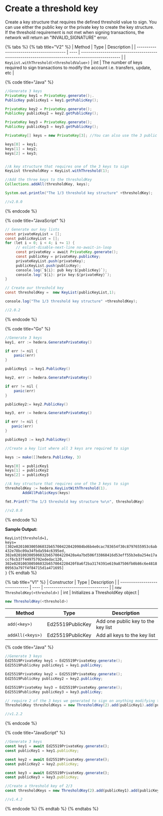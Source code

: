 # Create a threshold key

Create a key structure that requires the defined threshold value to sign. You can use either the public key or the private key to create the key structure. If the threshold requirement is not met when signing transactions, the network will return an "INVALID\_SIGNATURE" error.

{% tabs %}
{% tab title="V2" %}
| Method                                    | Type | Description                                                                                        |
| ----------------------------------------- | ---- | -------------------------------------------------------------------------------------------------- |
| `KeyList.withThreshold(<thresholdValue>)` | int  | The number of keys required to sign transactions to modify the account i.e. transfers, update, etc |

{% code title="Java" %}
```java
//Generate 3 keys
PrivateKey key1 = PrivateKey.generate();.
PublicKey publicKey1 = key1.getPublicKey();

PrivateKey key2 = PrivateKey.generate();
PublicKey publicKey2 = key2.getPublicKey();

PrivateKey key3 = PrivateKey.generate();
PublicKey publicKey3 = key3.getPublicKey();

PrivateKey[] keys = new PrivateKey[3]; //You can also use the 3 public keys here

keys[0] = key1;
keys[1] = key2;
keys[2] = key3;


//A key structure that requires one of the 3 keys to sign
KeyList thresholdKey = KeyList.withThreshold(1);

//Add the three keys to the thresholdKey
Collections.addAll(thresholdKey, keys);

System.out.println("The 1/3 threshold key structure" +thresholdKey);

//v2.0.0
```
{% endcode %}

{% code title="JavaScript" %}
```java
// Generate our key lists
const privateKeyList = [];
const publicKeyList = [];
for (let i = 0; i < 4; i += 1) {
     // eslint-disable-next-line no-await-in-loop
     const privateKey = await PrivateKey.generate();
     const publicKey = privateKey.publicKey;
     privateKeyList.push(privateKey);
     publicKeyList.push(publicKey);
     console.log(`${i}: pub key:${publicKey}`);
     console.log(`${i}: priv key:${privateKey}`);
}

// Create our threshold key
const thresholdKey =  new KeyList(publicKeyList,1); 

console.log("The 1/3 threshold key structure" +thresholdKey);

//2.0.2
```
{% endcode %}

{% code title="Go" %}
```java
//Generate 3 keys
key1, err := hedera.GeneratePrivateKey()

if err != nil {
    panic(err)
}

publicKey1 := key1.PublicKey()

key2, err := hedera.GeneratePrivateKey()

if err != nil {
    panic(err)
}

publicKey2:= key2.PublicKey()

key3, err := hedera.GeneratePrivateKey()

if err != nil {
   panic(err)
}

publicKey3 := key3.PublicKey()

//Create a key list where all 3 keys are required to sign

keys := make([]hedera.PublicKey, 3)

keys[0] = publicKey1
keys[1] = publicKey2
keys[2] = publicKey3

//A key structure that requires one of the 3 keys to sign
thresholdKey := hedera.KeyListWithThreshold(1).
        AddAllPublicKeys(keys)

fmt.Printf("The 1/3 threshold key structure %v\n", thresholdKey)

//v2.0.0
```
{% endcode %}

**Sample Output:**

`KeyList{threshold=1,  `\
`keys=[302e020100300506032b657004220420984bd6b4e0cac783654f30c8797655953c6ab432e78bc09a34fbda594c6395ed, 302e020100300506032b657004220420a4a7bd506f33868416d53eff55b3e8a254e17accf6cb37f44975792ededac120, 302e020100300506032b657004220420f8a6f2ba3174391e619a87506fb0b86c6e481809563a797f4f84715d1a471695]  `\
`}`
{% endtab %}

{% tab title="V1" %}
| Constructor                     | Type | Description                       |
| ------------------------------- | ---- | --------------------------------- |
| `new ThresholdKey(<threshold>)` | int  | Initializes a ThresholdKey object |

```java
new ThresholdKey(<threshold>)
```

| Method           | Type             | Description                        |
| ---------------- | ---------------- | ---------------------------------- |
| `add(<key>)`     | Ed25519PublicKey | Add one public key to the key list |
| `addAll(<keys>)` | Ed25519PublicKey | Add all keys to the key list       |

{% code title="Java" %}
```java
//Generate 3 keys
Ed25519PrivateKey key1 = Ed25519PrivateKey.generate();
Ed25519PublicKey publicKey1 = key1.publicKey;

Ed25519PrivateKey key2 = Ed25519PrivateKey.generate();
Ed25519PublicKey publicKey2 = key2.publicKey;

Ed25519PrivateKey key3 = Ed25519PrivateKey.generate();
Ed25519PublicKey publicKey3 = key3.publicKey;

// require 2 of the 3 keys we generated to sign on anything modifying this account
ThresholdKey thresholdKeys = new ThresholdKey(2).add(publicKey1).add(publicKey2).add(publicKey3);

//v1.2.2
```
{% endcode %}

{% code title="JavaScript" %}
```javascript
//Generate 3 keys
const key1 = await Ed25519PrivateKey.generate();
const publicKey1 = key1.publicKey;

const key2 = await Ed25519PrivateKey.generate();
const publicKey2 = key2.publicKey;

const key3 = await Ed25519PrivateKey.generate();
const publicKey3 = key3.publicKey;

//Create a threshold key of 2/3
const thresholdKeys = new ThresholdKey(2).add(publicKey1).add(publicKey2).add(publicKey3);     

//v1.4.2
```
{% endcode %}
{% endtab %}
{% endtabs %}
